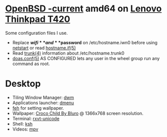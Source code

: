# [OpenBSD -current](https://www.openbsd.org/faq/current.html) amd64 on [Lenovo Thinkpad T420](http://shop.lenovo.com/us/en/laptops/thinkpad/t-series/t420s/)

Some configuration files I use.

* Replace **$wifi** and **$password** on /etc/hostname.iwn0 before using [netstart](http://man.openbsd.org/netstart) or read [hostname.if(5)](http://man.openbsd.org/hostname.if)
* Read [trunk(4)](http://man.openbsd.org/trunk) information about /etc/hostname.trunk0
* [doas.conf(5)](http://man.openbsd.org/doas.conf) AS CONFIGURED lets any user in the wheel group run any command as root.

# Desktop
* Tiling Window Manager: [dwm](http://dwm.suckless.org/)
* Applications launcher: [dmenu](http://tools.suckless.org/dmenu/)
* [feh](https://feh.finalrewind.org/) for setting wallpaper.
* Wallpaper: [Croco Child By Bluro](https://interfacelift.com/wallpaper/details/3922/croco_child.html) @ 1366x768 screen resolution.
* Terminal: [rxvt-unicode](http://software.schmorp.de/pkg/rxvt-unicode.html)
* Shell: [ksh](http://man.openbsd.org/ksh)
* Videos: [mpv](https://mpv.io/)

